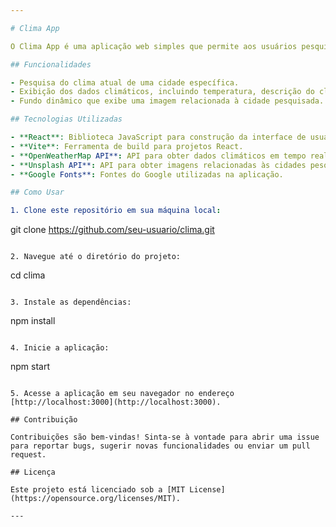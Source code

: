 ```yaml
---

# Clima App

O Clima App é uma aplicação web simples que permite aos usuários pesquisar o clima atual de uma cidade específica. Utilizando a API do OpenWeatherMap, os usuários podem obter informações detalhadas sobre a temperatura, descrição do clima, umidade, velocidade do vento e mais.

## Funcionalidades

- Pesquisa do clima atual de uma cidade específica.
- Exibição dos dados climáticos, incluindo temperatura, descrição do clima, umidade e velocidade do vento.
- Fundo dinâmico que exibe uma imagem relacionada à cidade pesquisada.

## Tecnologias Utilizadas

- **React**: Biblioteca JavaScript para construção da interface de usuário.
- **Vite**: Ferramenta de build para projetos React.
- **OpenWeatherMap API**: API para obter dados climáticos em tempo real.
- **Unsplash API**: API para obter imagens relacionadas às cidades pesquisadas.
- **Google Fonts**: Fontes do Google utilizadas na aplicação.

## Como Usar

1. Clone este repositório em sua máquina local:

```
git clone https://github.com/seu-usuario/clima.git
```

2. Navegue até o diretório do projeto:

```
cd clima
```

3. Instale as dependências:

```
npm install
```

4. Inicie a aplicação:

```
npm start
```

5. Acesse a aplicação em seu navegador no endereço [http://localhost:3000](http://localhost:3000).

## Contribuição

Contribuições são bem-vindas! Sinta-se à vontade para abrir uma issue para reportar bugs, sugerir novas funcionalidades ou enviar um pull request.

## Licença

Este projeto está licenciado sob a [MIT License](https://opensource.org/licenses/MIT).

---
```

